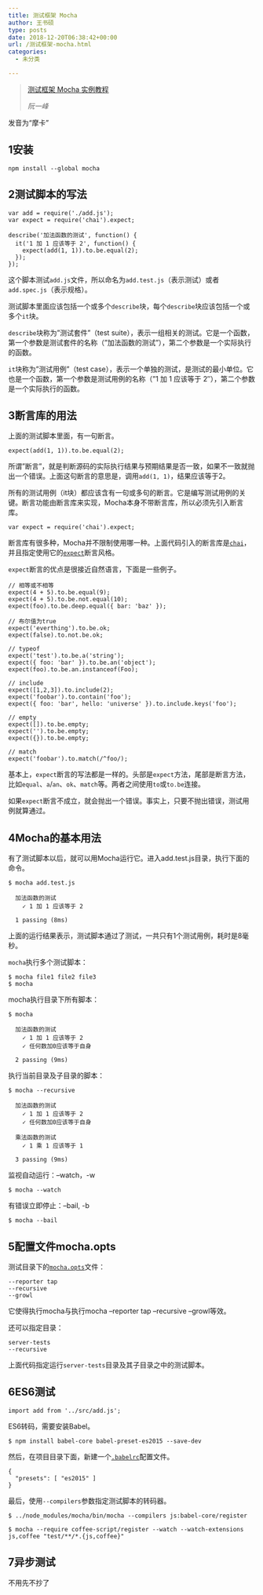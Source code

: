 ```yaml
---
title: 测试框架 Mocha
author: 王书硕
type: posts
date: 2018-12-20T06:38:42+00:00
url: /测试框架-mocha.html
categories:
  - 未分类

---
```

<blockquote class="wp-block-quote">
  <p>
    <a href="http://www.ruanyifeng.com/blog/2015/12/a-mocha-tutorial-of-examples.html">测试框架 Mocha 实例教程</a>
  </p>
  
  <cite>阮一峰</cite>
</blockquote>

发音为“摩卡”

## 1安装

<pre class="wp-block-code"><code>npm install --global mocha</code></pre>

## 2测试脚本的写法

<pre class="wp-block-code"><code>var add = require('./add.js');
var expect = require('chai').expect;

describe('加法函数的测试', function() {
  it('1 加 1 应该等于 2', function() {
    expect(add(1, 1)).to.be.equal(2);
  });
});</code></pre>

这个脚本测试`add.js`文件，所以命名为`add.test.js`（表示测试）或者`add.spec.js`（表示规格）。

测试脚本里面应该包括一个或多个`describe`块，每个`describe`块应该包括一个或多个`it`块。

`describe`块称为&#8221;测试套件&#8221;（test suite），表示一组相关的测试。它是一个函数，第一个参数是测试套件的名称（&#8221;加法函数的测试&#8221;），第二个参数是一个实际执行的函数。

`it`块称为&#8221;测试用例&#8221;（test case），表示一个单独的测试，是测试的最小单位。它也是一个函数，第一个参数是测试用例的名称（&#8221;1 加 1 应该等于 2&#8243;），第二个参数是一个实际执行的函数。

## 3断言库的用法

上面的测试脚本里面，有一句断言。

<pre class="wp-block-code"><code>expect(add(1, 1)).to.be.equal(2);</code></pre>

所谓&#8221;断言&#8221;，就是判断源码的实际执行结果与预期结果是否一致，如果不一致就抛出一个错误。上面这句断言的意思是，调用`add(1, 1)`，结果应该等于2。

所有的测试用例（it块）都应该含有一句或多句的断言。它是编写测试用例的关键。断言功能由断言库来实现，Mocha本身不带断言库，所以必须先引入断言库。

<pre class="wp-block-code"><code>var expect = require('chai').expect;</code></pre>

断言库有很多种，Mocha并不限制使用哪一种。上面代码引入的断言库是<a href="http://chaijs.com/" target="_blank" rel="noreferrer noopener"><code>chai</code></a>，并且指定使用它的<a href="http://chaijs.com/api/bdd/" target="_blank" rel="noreferrer noopener"><code>expect</code></a>断言风格。

`expect`断言的优点是很接近自然语言，下面是一些例子。

<pre class="wp-block-code"><code>// 相等或不相等
expect(4 + 5).to.be.equal(9);
expect(4 + 5).to.be.not.equal(10);
expect(foo).to.be.deep.equal({ bar: 'baz' });

// 布尔值为true
expect('everthing').to.be.ok;
expect(false).to.not.be.ok;

// typeof
expect('test').to.be.a('string');
expect({ foo: 'bar' }).to.be.an('object');
expect(foo).to.be.an.instanceof(Foo);

// include
expect([1,2,3]).to.include(2);
expect('foobar').to.contain('foo');
expect({ foo: 'bar', hello: 'universe' }).to.include.keys('foo');

// empty
expect([]).to.be.empty;
expect('').to.be.empty;
expect({}).to.be.empty;

// match
expect('foobar').to.match(/^foo/);</code></pre>

基本上，`expect`断言的写法都是一样的。头部是`expect`方法，尾部是断言方法，比如`equal`、`a`/`an`、`ok`、`match`等。两者之间使用`to`或`to.be`连接。

如果`expect`断言不成立，就会抛出一个错误。事实上，只要不抛出错误，测试用例就算通过。

## 4Mocha的基本用法

有了测试脚本以后，就可以用Mocha运行它。进入add.test.js目录，执行下面的命令。

<pre class="wp-block-code"><code>$ mocha add.test.js

  加法函数的测试
    ✓ 1 加 1 应该等于 2

  1 passing (8ms)</code></pre>

上面的运行结果表示，测试脚本通过了测试，一共只有1个测试用例，耗时是8毫秒。

`mocha`执行多个测试脚本：

<pre class="wp-block-code"><code>$ mocha file1 file2 file3 
$ mocha</code></pre>

mocha﻿执行目录下所有脚本：

<pre class="wp-block-code"><code>$ mocha

  加法函数的测试
    ✓ 1 加 1 应该等于 2
    ✓ 任何数加0应该等于自身

  2 passing (9ms)</code></pre>

执行当前目录及子目录的脚本：

<pre class="wp-block-code"><code>$ mocha --recursive

  加法函数的测试
    ✓ 1 加 1 应该等于 2
    ✓ 任何数加0应该等于自身

  乘法函数的测试
    ✓ 1 乘 1 应该等于 1

  3 passing (9ms)</code></pre>

监视自动运行：&#8211;watch，-w

<pre class="wp-block-code"><code>$ mocha --watch</code></pre>

有错误立即停止：&#8211;bail, -b

<pre class="wp-block-code"><code>$ mocha --bail</code></pre>

## 5配置文件mocha.opts

测试目录下的<a rel="noreferrer noopener" href="https://github.com/ruanyf/mocha-demos/blob/master/demo03/test/mocha.opts" target="_blank"><code>mocha.opts</code></a>文件：

<pre class="wp-block-code"><code>--reporter tap
--recursive
--growl</code></pre>

它使得执行mocha与执行mocha &#8211;reporter tap &#8211;recursive &#8211;growl等效。

还可以指定目录：

<pre class="wp-block-code"><code>server-tests
--recursive</code></pre>

上面代码指定运行`server-tests`目录及其子目录之中的测试脚本。

## 6ES6测试

<pre class="wp-block-code"><code>import add from '../src/add.js';</code></pre>

ES6转码，需要安装Babel。

<pre class="wp-block-code"><code>$ npm install babel-core babel-preset-es2015 --save-dev</code></pre>

然后，在项目目录下面，新建一个<a rel="noreferrer noopener" href="https://github.com/ruanyf/mocha-demos/blob/master/demo04/.babelrc" target="_blank"><code>.babelrc</code></a>配置文件。

<pre class="wp-block-code"><code>{
  "presets": [ "es2015" ]
}</code></pre>

最后，使用`--compilers`参数指定测试脚本的转码器。

<pre class="wp-block-code"><code>$ ../node_modules/mocha/bin/mocha --compilers js:babel-core/register</code></pre>

<pre class="wp-block-code"><code>$ mocha --require coffee-script/register --watch --watch-extensions js,coffee "test/**/*.{js,coffee}"</code></pre>

## 7异步测试

不用先不抄了